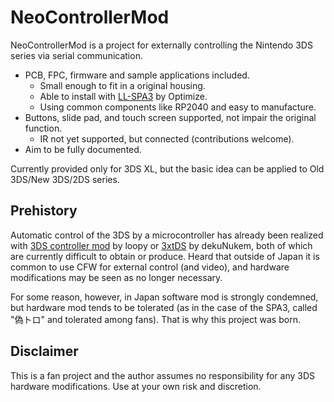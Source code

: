 # NeoControllerMod

NeoControllerMod is a project for externally controlling the Nintendo 3DS series via serial communication.

- PCB, FPC, firmware and sample applications included.
  - Small enough to fit in a original housing.
  - Able to install with [LL-SPA3](https://optimize.ath.cx/LL-SPA3/index.htm) by Optimize.
  - Using common components like RP2040 and easy to manufacture.
- Buttons, slide pad, and touch screen supported, not impair the original function.
  - IR not yet supported, but connected (contributions welcome).
- Aim to be fully documented.

Currently provided only for 3DS XL, but the basic idea can be applied to Old 3DS/New 3DS/2DS series.

## Prehistory

Automatic control of the 3DS by a microcontroller has already been realized with [3DS controller mod](https://3dscapture.com/controller/) by loopy or [3xtDS](https://github.com/dekuNukem/3xtDS) by dekuNukem, both of which are currently difficult to obtain or produce. Heard that outside of Japan it is common to use CFW for external control (and video), and hardware modifications may be seen as no longer necessary.

For some reason, however, in Japan software mod is strongly condemned, but hardware mod tends to be tolerated (as in the case of the SPA3, called "偽トロ" and tolerated among fans). That is why this project was born.

## Disclaimer

This is a fan project and the author assumes no responsibility for any 3DS hardware modifications. Use at your own risk and discretion.

